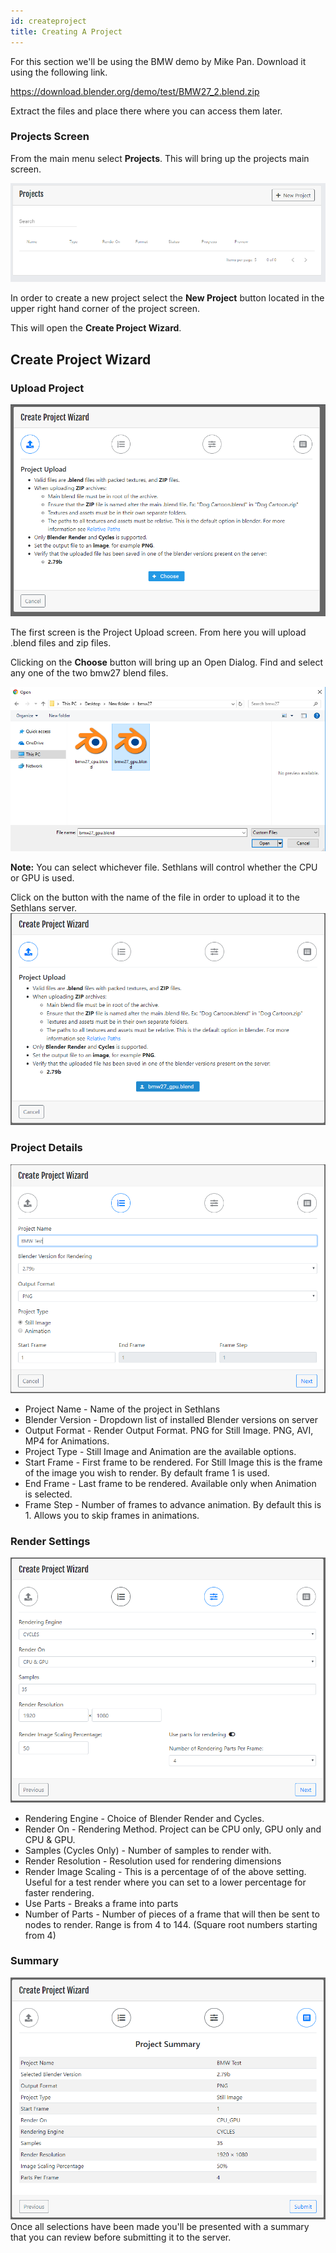 ```yaml
---
id: createproject
title: Creating A Project
---
```

For this section we'll be using the BMW demo by Mike Pan. Download it using the following link.

https://download.blender.org/demo/test/BMW27_2.blend.zip

Extract the files and place there where you can access them later.

### Projects Screen
From the main menu select **Projects**. This will bring up the projects main screen.

![projects](assets/projects/inital_projects.PNG)

In order to create a new project select the **New Project** button located in the upper right hand corner of the project screen.

This will open the **Create Project Wizard**.

## Create Project Wizard
### Upload Project
![create_wizard](assets/projects/create_project_wiz_1.PNG)

The first screen is the Project Upload screen.  From here you will upload .blend files and zip files.

Clicking on the **Choose** button will bring up an Open Dialog.  Find and select any one of the two bmw27 blend files.

![selection](assets/projects/files2.PNG)

**Note:** You can select whichever file. Sethlans will control whether the CPU or GPU is used.

Click on the button with the name of the file in order to upload it to the Sethlans server.
![create_wizard](assets/projects/create_project_wiz_2.PNG)

### Project Details
![create_wizard](assets/projects/create_project_wiz_3.PNG)
* Project Name - Name of the project in Sethlans
* Blender Version - Dropdown list of installed Blender versions on server
* Output Format - Render Output Format.  PNG for Still Image. PNG, AVI, MP4 for Animations.
* Project Type - Still Image and Animation are the available options.
* Start Frame - First frame to be rendered.  For Still Image this is the frame of the image you wish to render.  By default frame 1 is used.
* End Frame - Last frame to be rendered.  Available only when Animation is selected.
* Frame Step - Number of frames to advance animation.  By default this is 1. Allows you to skip frames in animations.

### Render Settings
![create_wizard](assets/projects/create_project_wiz_4.PNG)
* Rendering Engine - Choice of Blender Render and Cycles.
* Render On - Rendering Method.  Project can be CPU only, GPU only and CPU & GPU. 
* Samples (Cycles Only) - Number of samples to render with.
* Render Resolution - Resolution used for rendering dimensions
* Render Image Scaling - This is a percentage of of the above setting.  Useful for a test render where you can set to a lower percentage for faster rendering.
* Use Parts - Breaks a frame into parts
* Number of Parts - Number of pieces of a frame that will then be sent to nodes to render.   Range is from 4 to 144. (Square root numbers starting from 4)

### Summary
![create_wizard](assets/projects/create_project_wiz_5.PNG)
Once all selections have been made you'll be presented with a summary that you can review before submitting it to the server.  




